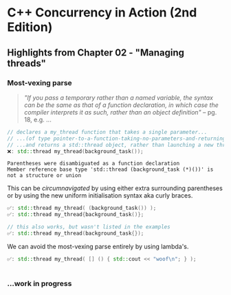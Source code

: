 # C++ Concurrency in Action (2nd Edition)

## Highlights from Chapter 02 - "Managing threads"

### Most-vexing parse
> _"If you pass a temporary rather than a named variable, the syntax can be the same as that of a function declaration, in which case the compiler interprets it as such, rather than an object definition"_ – pg. 18, e.g. ...

```cpp
// declares a my_thread function that takes a single parameter...
// ...(of type pointer-to-a-function-taking-no-parameters-and-returning-a-background_task-object)...
// ...and returns a std::thread object, rather than launching a new thread
❌: std::thread my_thread(background_task());
```
```
Parentheses were disambiguated as a function declaration
Member reference base type 'std::thread (background_task (*)())' is not a structure or union
```
This can be _circumnavigated_ by using either extra surrounding parentheses or by using the new uniform initialisation syntax aka curly braces.
```cpp
✅: std::thread my_thread( (background_task()) );
✅: std::thread my_thread{background_task()};

// this also works, but wasn't listed in the examples
✅: std::thread my_thread(background_task{});
```
We can avoid the most-vexing parse entirely by using lambda's.
```cpp
✅: std::thread my_thread( [] () { std::cout << "woof\n"; } );
```
#
### ...work in progress
